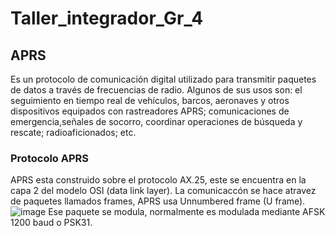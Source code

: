 # Taller_integrador_Gr_4
## APRS
Es un protocolo de comunicación digital utilizado para transmitir paquetes de datos a través de frecuencias de radio. Algunos de sus usos son: el seguimiento en tiempo real de vehículos, barcos, aeronaves y otros dispositivos equipados con rastreadores APRS; comunicaciones de emergencia,señales de socorro, coordinar operaciones de búsqueda y rescate; radioaficionados; etc.

### Protocolo APRS

APRS esta construido sobre el protocolo AX.25, este se encuentra en la capa 2 del modelo OSI (data link layer). La comunicaccón se hace atravez de paquetes llamados frames, APRS usa Unnumbered frame (U frame).
![image](https://github.com/user-attachments/assets/3abebb41-3f9a-4ae7-95fa-1a45c566eae7)
Ese paquete se modula, normalmente es modulada mediante AFSK 1200 baud o PSK31.
